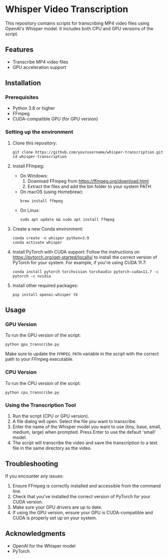# Whisper Video Transcription

This repository contains scripts for transcribing MP4 video files using OpenAI's Whisper model. It includes both CPU and GPU versions of the script.

## Features

- Transcribe MP4 video files
- GPU acceleration support

## Installation

### Prerequisites

- Python 3.8 or higher
- FFmpeg
- CUDA-compatible GPU (for GPU version)

### Setting up the environment

1. Clone this repository:
   ```
   git clone https://github.com/yourusername/whisper-transcription.git
   cd whisper-transcription
   ```

2. Install FFmpeg:
   - On Windows: 
     1. Download FFmpeg from https://ffmpeg.org/download.html
     2. Extract the files and add the bin folder to your system PATH
   - On macOS (using Homebrew):
     ```
     brew install ffmpeg
     ```
   - On Linux:
     ```
     sudo apt update && sudo apt install ffmpeg
     ```

3. Create a new Conda environment:
   ```
   conda create -n whisper python=3.9
   conda activate whisper
   ```

4. Install PyTorch with CUDA support:
   Follow the instructions on https://pytorch.org/get-started/locally/ to install the correct version of PyTorch for your system. For example, if you're using CUDA 11.7:
   ```
   conda install pytorch torchvision torchaudio pytorch-cuda=11.7 -c pytorch -c nvidia
   ```

5. Install other required packages:
   ```
   pip install openai-whisper tk
   ```

## Usage

### GPU Version

To run the GPU version of the script:

```
python gpu_transcribe.py
```

Make sure to update the `FFMPEG_PATH` variable in the script with the correct path to your FFmpeg executable.

### CPU Version

To run the CPU version of the script:

```
python cpu_transcribe.py
```

### Using the Transcription Tool

1. Run the script (CPU or GPU version).
2. A file dialog will open. Select the file you want to transcribe.
3. Enter the name of the Whisper model you want to use (tiny, base, small, medium, large) when prompted. Press Enter to use the default 'small' model.
4. The script will transcribe the video and save the transcription to a text file in the same directory as the video.

## Troubleshooting

If you encounter any issues:

1. Ensure FFmpeg is correctly installed and accessible from the command line.
2. Check that you've installed the correct version of PyTorch for your CUDA version.
3. Make sure your GPU drivers are up to date.
4. If using the GPU version, ensure your GPU is CUDA-compatible and CUDA is properly set up on your system.


## Acknowledgments

- OpenAI for the Whisper model
- PyTorch 